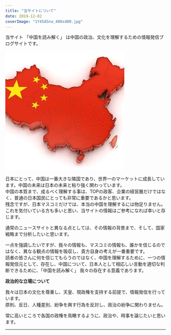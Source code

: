 ```yaml
---
title: "当サイトについて"
date: 2019-12-02
coverImage: "1Y45A5na_400x400.jpg"
---
```


当サイト 「中国を読み解く」 は中国の政治、文化を理解するための情報発信ブログサイトです。

![](images/1Y45A5na_400x400.jpg)

日本にとって、中国は一番大きな隣国であり、世界一のマーケットに成長しています。中国の未来は日本の未来と粘り強く関わっています。  
中国の本質まで、成るべく理解する事は、TOPの政客、企業の経営層だけではなく、普通の日本国民にとっても非常に重要であるかと思います。  
残念ですが、日本マスコミだけでは、本当の中国を理解するには物足りません。これを気付いている方も多いと思い、当サイトの情報はご参考になれば幸いと存じます。

通常のニュースサイトと異なる点としては、その情報の背景まで、そして、国家戦略まで分析したいと思います。

一点を強調したいですが、我々の情報も、マスコミの情報も、誰かを信じるのではなく、異なる観点の情報を吸収し、貴方自身の考えが一番重要です。  
読者の皆さんに何を信じてもらうのではなく、中国を理解するために、一つの情報発信元として、存在し、中国について、日本人として相応しい言動を適切な判断できるために、「中国を読み解く」 我々の存在する意義であります。

**政治的な立場について**

我々は日本の文化を尊重し、天皇、現政権を支持する前提で、情報発信を行っています。  
原則、反日、人種差別、紛争を興す行為を反対し、政治の紛争に関わりません。

常に高いところで各国の政権を鳥瞰するように、政治や、時事を論じたいと思います。

* * *
